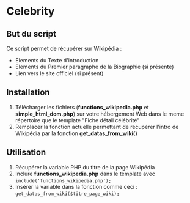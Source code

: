 # Celebrity
## But du script

Ce script permet de récupérer sur Wikipédia :
- Elements du Texte d'introduction
- Elements du Premier paragraphe de la Biographie (si présente)
- Lien vers le site officiel (si présent)

## Installation
1. Télécharger les fichiers (**functions_wikipedia.php** et **simple_html_dom.php**) sur votre hébergement Web dans le meme répertoire que le template "Fiche détail célébrité"
2. Remplacer la fonction actuelle permettant de récupérer l'intro de Wikipédia par la fonction **get_datas_from_wiki()**

## Utilisation
1. Récupérer la variable PHP du titre de la page Wikipédia
2. Inclure **functions_wikipedia.php** dans le template avec ````include('functions_wikipedia.php');````
2. Insérer la variable dans la fonction comme ceci : ````get_datas_from_wiki($titre_page_wiki);````